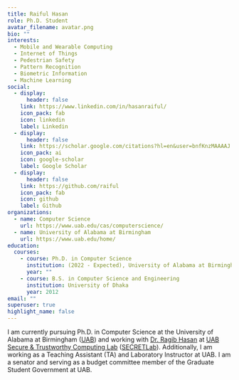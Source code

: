 ```yaml
---
title: Raiful Hasan
role: Ph.D. Student
avatar_filename: avatar.png
bio: ""
interests:
  - Mobile and Wearable Computing
  - Internet of Things
  - Pedestrian Safety
  - Pattern Recognition
  - Biometric Information
  - Machine Learning
social:
  - display:
      header: false
    link: https://www.linkedin.com/in/hasanraiful/
    icon_pack: fab
    icon: linkedin
    label: Linkedin
  - display:
      header: false
    link: https://scholar.google.com/citations?hl=en&user=bnfKnzMAAAAJ
    icon_pack: ai
    icon: google-scholar
    label: Google Scholar
  - display:
      header: false
    link: https://github.com/raiful
    icon_pack: fab
    icon: github
    label: Github
organizations:
  - name: Computer Science
    url: https://www.uab.edu/cas/computerscience/
  - name: University of Alabama at Birmingham
    url: https://www.uab.edu/home/
education:
  courses:
    - course: Ph.D. in Computer Science
      institution: (2022 - Expected), University of Alabama at Birmingham
      year: ""
    - course: B.S. in Computer Science and Engineering
      institution: University of Dhaka
      year: 2012
email: ""
superuser: true
highlight_name: false
---
```

I am currently pursuing Ph.D. in Computer Science at the University of Alabama at Birmingham ([UAB](https://www.google.com/url?q=https%3A%2F%2Fwww.uab.edu%2Fcas%2Fcomputerscience%2F&sa=D&sntz=1&usg=AFQjCNHp610SQ_RvDJi55kFyK8QX9ph1Pw)) and working with [Dr. Ragib Hasan](http://www.google.com/url?q=http%3A%2F%2Fragibhasan.com&sa=D&sntz=1&usg=AFQjCNF_QaykbatLCPL4l6xJ0Zfv2yy2_Q) at [UAB Secure & Trustworthy Computing Lab](https://www.google.com/url?q=https%3A%2F%2Fsites.uab.edu%2Fsecret%2F&sa=D&sntz=1&usg=AFQjCNExp_DQ05ydhWYTT0itWslufLtZiQ) ([SECRETLab](http://www.google.com/url?q=http%3A%2F%2Fsecret.cs.uab.edu&sa=D&sntz=1&usg=AFQjCNE42RxpoP8C6h8o5cV2KeOFMIaX9A)). Additionally, I am working as a Teaching Assistant (TA) and Laboratory Instructor at UAB. I am a senator and serving as a budget committee member of the Graduate Student Government at UAB.